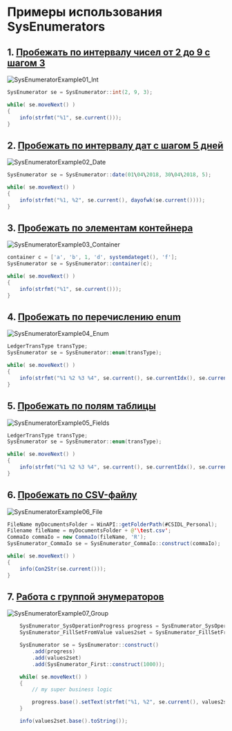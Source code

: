 # Примеры использования SysEnumerators

## 1. [Пробежать по интервалу чисел от 2 до 9 с шагом 3](Job_SysEnumeratorExample01_Int.xpp)

![SysEnumeratorExample01_Int](../Media/Example01.png)

```java
SysEnumerator se = SysEnumerator::int(2, 9, 3);

while( se.moveNext() )
{
    info(strfmt("%1", se.current()));
}
```

## 2. [Пробежать по интервалу дат с шагом 5 дней](Job_SysEnumeratorExample02_Date.xpp)

![SysEnumeratorExample02_Date](../Media/Example02.png)

```java
SysEnumerator se = SysEnumerator::date(01\04\2018, 30\04\2018, 5);

while( se.moveNext() )
{
    info(strfmt("%1, %2", se.current(), dayofwk(se.current())));
}
```

## 3. [Пробежать по элементам контейнера](Job_SysEnumeratorExample03_Container.xpp)

![SysEnumeratorExample03_Container](../Media/Example03.png)

```java
container c = ['a', 'b', 1, 'd', systemdateget(), 'f'];
SysEnumerator se = SysEnumerator::container(c);

while( se.moveNext() )
{
    info(strfmt("%1", se.current()));
}
```

## 4. [Пробежать по перечислению enum](Job_SysEnumeratorExample04_Enum.xpp)

![SysEnumeratorExample04_Enum](../Media/Example04.png)

```java
LedgerTransType transType;
SysEnumerator se = SysEnumerator::enum(transType);

while( se.moveNext() )
{
    info(strfmt("%1 %2 %3 %4", se.current(), se.currentIdx(), se.currentKey(), se.currentValue()));
}
```

## 5. [Пробежать по полям таблицы](Job_SysEnumeratorExample05_Fields.xpp)

![SysEnumeratorExample05_Fields](../Media/Example05.png)

```java
LedgerTransType transType;
SysEnumerator se = SysEnumerator::enum(transType);

while( se.moveNext() )
{
    info(strfmt("%1 %2 %3 %4", se.current(), se.currentIdx(), se.currentKey(), se.currentValue()));
}
```

## 6. [Пробежать по CSV-файлу](Job_SysEnumeratorExample06_File.xpp)

![SysEnumeratorExample06_File](../Media/Example06.png)

```java
FileName myDocumentsFolder = WinAPI::getFolderPath(#CSIDL_Personal);
Filename fileName = myDocumentsFolder + @'\test.csv';
CommaIo commaIo = new CommaIo(fileName, 'R');
SysEnumerator_CommaIo se = SysEnumerator_CommaIo::construct(commaIo);

while( se.moveNext() )
{
    info(Con2Str(se.current()));
}
```

## 7. [Работа с группой энумераторов](Job_SysEnumeratorExample06_File.xpp)

![SysEnumeratorExample07_Group](../Media/Example07.png)

```java
    SysEnumerator_SysOperationProgress progress = SysEnumerator_SysOperationProgress::construct();
    SysEnumerator_FillSetFromValue values2set = SysEnumerator_FillSetFromValue::construct();

    SysEnumerator se = SysEnumerator::construct()
        .add(progress)
        .add(values2set)
        .add(SysEnumerator_First::construct(1000));

    while( se.moveNext() )
    {
        // my super business logic

        progress.base().setText(strfmt("%1, %2", se.current(), values2set.base().elements()));
    }

    info(values2set.base().toString());
```
